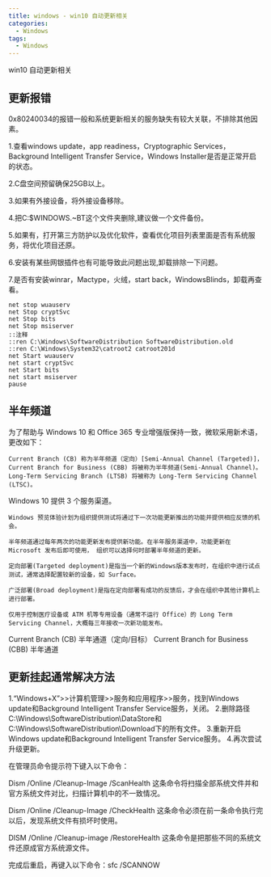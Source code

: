 ```yaml
---
title: windows - win10 自动更新相关
categories:
  - Windows
tags:
  - Windows
---
```


win10 自动更新相关

<!--more-->

## 更新报错

0x80240034的报错一般和系统更新相关的服务缺失有较大关联，不排除其他因素。

1.查看windows update，app readiness，Cryptographic Services，Background Intelligent Transfer Service，Windows Installer是否是正常开启的状态。

2.C盘空间预留确保25GB以上。

3.如果有外接设备，将外接设备移除。

4.把C:\$WINDOWS.~BT这个文件夹删除,建议做一个文件备份。 

5.如果有，打开第三方防护以及优化软件，查看优化项目列表里面是否有系统服务，将优化项目还原。

6.安装有某些网银插件也有可能导致此问题出现,卸载排除一下问题。

7.是否有安装winrar，Mactype，火绒，start back，WindowsBlinds，卸载再查看。

```
net stop wuauserv
net Stop cryptSvc
net Stop bits
net Stop msiserver
::注释
::ren C:\Windows\SoftwareDistribution SoftwareDistribution.old
::ren C:\Windows\System32\catroot2 catroot201d
net Start wuauserv
net start cryptSvc
net Start bits
net start msiserver
pause
```

## 半年频道

为了帮助与 Windows 10 和 Office 365 专业增强版保持一致，微软采用新术语，更改如下：

    Current Branch (CB) 称为半年频道（定向）[Semi-Annual Channel (Targeted)]，
    Current Branch for Business (CBB) 将被称为半年频道(Semi-Annual Channel)。
    Long-Term Servicing Branch (LTSB) 将被称为 Long-Term Servicing Channel (LTSC)。

Windows 10 提供 3 个服务渠道。

    Windows 预览体验计划为组织提供测试将通过下一次功能更新推出的功能并提供相应反馈的机会。

    半年频道通过每年两次的功能更新发布提供新功能。在半年服务渠道中，功能更新在 Microsoft 发布后即可使用， 组织可以选择何时部署半年频道的更新。

    定向部署(Targeted deployment)是指当一个新的Windows版本发布时，在组织中进行试点测试，通常选择配置较新的设备，如 Surface。
    
    广泛部署(Broad deployment)是指在定向部署有成功的反馈后，才会在组织中其他计算机上进行部署。

    仅用于控制医疗设备或 ATM 机等专用设备（通常不运行 Office）的 Long Term Servicing Channel，大概每三年接收一次新功能发布。

Current Branch (CB) 半年通道（定向/目标）
Current Branch for Business (CBB) 半年通道

## 更新挂起通常解决方法 

1.“Windows+X”>>计算机管理>>服务和应用程序>>服务，找到Windows update和Background Intelligent Transfer Service服务，关闭。
2.删除路径 C:\Windows\SoftwareDistribution\DataStore和C:\Windows\SoftwareDistribution\Download下的所有文件。
3.重新开启Windows update和Background Intelligent Transfer Service服务。
4.再次尝试升级更新。


在管理员命令提示符下键入以下命令：

Dism /Online /Cleanup-Image /ScanHealth
这条命令将扫描全部系统文件并和官方系统文件对比，扫描计算机中的不一致情况。

Dism /Online /Cleanup-Image /CheckHealth 
这条命令必须在前一条命令执行完以后，发现系统文件有损坏时使用。

DISM /Online /Cleanup-image /RestoreHealth 
这条命令是把那些不同的系统文件还原成官方系统源文件。

完成后重启，再键入以下命令：sfc /SCANNOW
